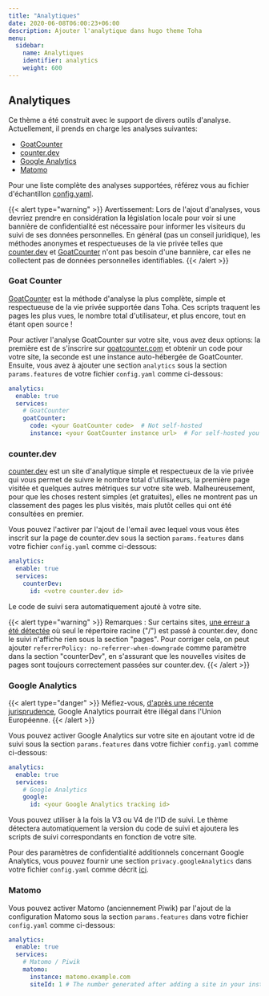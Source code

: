 ```yaml
---
title: "Analytiques"
date: 2020-06-08T06:00:23+06:00
description: Ajouter l'analytique dans hugo theme Toha
menu:
  sidebar:
    name: Analytiques
    identifier: analytics
    weight: 600
---
```


## Analytiques

Ce thème a été construit avec le support de divers outils d'analyse. Actuellement, il prends en charge les analyses suivantes:

- [GoatCounter](https://www.goatcounter.com/)
- [counter.dev](https://counter.dev/)
- [Google Analytics](https://analytics.google.com)
- [Matomo](https://matomo.org/)

Pour une liste complète des analyses supportées, référez vous  au fichier d'échantillon [config.yaml](https://github.com/hugo-toha/hugo-toha.github.io/blob/main/config.yaml).

{{< alert type="warning" >}}
Avertissement: Lors de l'ajout d'analyses, vous devriez prendre en considération la législation locale pour voir si une bannière de confidentialité est nécessaire pour informer les visiteurs du suivi de ses données personnelles. En général (pas un conseil juridique), les méthodes anonymes et respectueuses de la vie privée telles que [counter.dev](https://counter.dev) et [GoatCounter](https://www.goatcounter.com/) n'ont pas besoin d'une bannière, car elles ne collectent pas de données personnelles identifiables.
{{< /alert >}}

### Goat Counter

[GoatCounter](https://www.goatcounter.com/) est la méthode d'analyse la plus complète, simple et respectueuse de la vie privée supportée dans Toha. Ces scripts traquent les pages les plus vues, le nombre total d'utilisateur, et plus encore, tout en étant open source !

Pour activer l'analyse GoatCounter sur votre site, vous avez deux options: la première est de s'inscrire sur [goatcounter.com](https://www.goatcounter.com) et obtenir un code pour votre site, la seconde est une instance auto-hébergée de GoatCounter. Ensuite, vous avez à ajouter une section `analytics` sous la section `params.features` de votre fichier `config.yaml` comme ci-dessous:

```yaml
analytics:
  enable: true
  services:
    # GoatCounter
    goatCounter:
      code: <your GoatCounter code>  # Not self-hosted
      instance: <your GoatCounter instance url>  # For self-hosted you should use only one of the two methods
```

### counter.dev

[counter.dev](https://counter.dev) est un site d'analytique simple et respectueux de la vie privée qui vous permet de suivre le nombre total d'utilisateurs, la première page visitée et quelques autres métriques sur votre site web. Malheureusement, pour que les choses restent simples (et gratuites), elles ne montrent pas un classement des pages les plus visités, mais plutôt celles qui ont été consultées en premier.

Vous pouvez l'activer par l'ajout de l'email avec lequel vous vous êtes inscrit sur la page de counter.dev sous la section `params.features` dans votre fichier `config.yaml` comme ci-dessous:

```yaml
analytics:
  enable: true
  services:
    counterDev:
      id: <votre counter.dev id>
```
Le code de suivi sera automatiquement ajouté à votre site.

{{< alert type="warning" >}}
Remarques : Sur certains sites, [une erreur a été détectée](https://github.com/ihucos/counter.dev/issues/37) où seul le répertoire racine ("/") est passé à counter.dev, donc le suivi n'affiche rien sous la section "pages". Pour corriger cela, on peut ajouter `referrerPolicy: no-referrer-when-downgrade` comme paramètre dans la section "counterDev", en s'assurant que les nouvelles visites de pages sont toujours correctement passées sur counter.dev.
{{< /alert >}}

### Google Analytics

{{< alert type="danger" >}}
Méfiez-vous, [d'après une récente jurisprudence](https://www.euractiv.com/section/politics/short_news/use-of-google-analytics-violates-eu-law-austrian-authority-rules/), Google Analytics pourrait être illégal dans l'Union Européenne.
{{< /alert >}}

Vous pouvez activer Google Analytics sur votre site en ajoutant votre id de suivi sous la section `params.features` dans votre fichier `config.yaml` comme ci-dessous:

```yaml
analytics:
  enable: true
  services:
    # Google Analytics
    google:
      id: <your Google Analytics tracking id>
```

Vous pouvez utiliser à la fois la V3 ou V4 de l'ID de suivi. Le thème détectera automatiquement la version du code de suivi et ajoutera les scripts de suivi correspondants en fonction de votre site.

Pour des paramètres de confidentialité additionnels concernant Google Analytics, vous pouvez fournir une section `privacy.googleAnalytics` dans votre fichier `config.yaml` comme décrit [ici](https://gohugo.io/about/hugo-and-gdpr/#all-privacy-settings).

### Matomo

Vous pouvez activer Matomo (anciennement Piwik) par l'ajout de la configuration Matomo sous la section `params.features` dans votre fichier `config.yaml` comme ci-dessous:

```yaml
analytics:
  enable: true
  services:
    # Matomo / Piwik
    matomo:
      instance: matomo.example.com
      siteId: 1 # The number generated after adding a site in your instance
```
